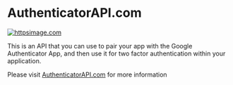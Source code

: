 # AuthenticatorAPI.com

[![httpsimage.com](https://httpsimage.com/v2/493e7ba4-930b-431c-a316-91b9396ee24e.png)](https://httpsimage.com)

This is an API that you can use to pair your app with the Google Authenticator App, and then use it for two factor authentication within your
application. 

Please visit [AuthenticatorAPI.com](https://AuthenticatorAPI.com) for more information
